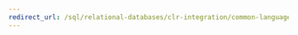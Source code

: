 ```yaml
---
redirect_url: /sql/relational-databases/clr-integration/common-language-runtime-clr-integration-programming-concepts
---
```

